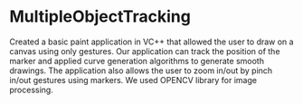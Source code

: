 # MultipleObjectTracking
Created a basic paint application in VC++ that allowed the user to draw on a canvas using only gestures. Our application can track the position of the marker and applied curve generation algorithms to generate smooth drawings. The application also allows the user to zoom in/out by pinch in/out gestures using markers. We used OPENCV library for image processing. 
